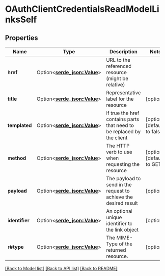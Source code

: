 # OAuthClientCredentialsReadModelLinksSelf

## Properties

Name | Type | Description | Notes
------------ | ------------- | ------------- | -------------
**href** | Option<[**serde_json::Value**](.md)> | URL to the referenced resource (might be relative) | 
**title** | Option<[**serde_json::Value**](.md)> | Representative label for the resource | [optional]
**templated** | Option<[**serde_json::Value**](.md)> | If true the href contains parts that need to be replaced by the client | [optional][default to false]
**method** | Option<[**serde_json::Value**](.md)> | The HTTP verb to use when requesting the resource | [optional][default to GET]
**payload** | Option<[**serde_json::Value**](.md)> | The payload to send in the request to achieve the desired result | [optional]
**identifier** | Option<[**serde_json::Value**](.md)> | An optional unique identifier to the link object | [optional]
**r#type** | Option<[**serde_json::Value**](.md)> | The MIME-Type of the returned resource. | [optional]

[[Back to Model list]](../README.md#documentation-for-models) [[Back to API list]](../README.md#documentation-for-api-endpoints) [[Back to README]](../README.md)


